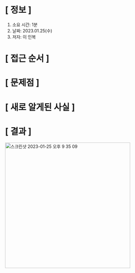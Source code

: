 # **[ 정보 ]**
1. 소요 시간: 1분
2. 날짜: 2023.01.25(수)
3. 저자: 이 인복

# **[ 접근 순서 ]**

# **[ 문제점 ]**

# **[ 새로 알게된 사실 ]**

# **[ 결과 ]**
<img width="409" alt="스크린샷 2023-01-25 오후 9 35 09" src="https://user-images.githubusercontent.com/59809278/214565819-3bd8f82b-acd9-419b-a73d-d3aa3cc4a6b8.png">


         

